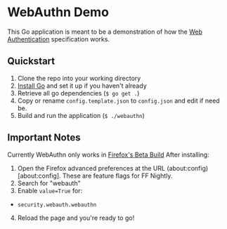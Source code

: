 WebAuthn Demo
=============

This Go application is meant to be a demonstration of how the [Web Authentication](https://w3c.github.io/webauthn) specification works.


Quickstart
----------

1. Clone the repo into your working directory
2. [Install Go](https://golang.org/doc/install) and set it up if you haven't already
3. Retrieve all go dependencies (`$ go get .`)
4. Copy or rename `config.template.json` to `config.json` and edit if need be.
5. Build and run the application (`$ ./webauthn`)

Important Notes
---------------
Currently WebAuthn only works in [Firefox's Beta Build](https://download.mozilla.org/?product=firefox-beta-latest-ssl&os=osx&lang=en-US)
After installing:
1. Open the Firefox advanced preferences at the URL (about:config)[about:config]. These are feature flags for FF Nightly.
2. Search for "webauth"
3. Enable `value=True` for:
* `security.webauth.webauthn`
4. Reload the page and you're ready to go!




